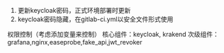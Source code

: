 1. 更新keycloak密码，正式环境部署时更新
2. keycloak密码隐藏，在gitlab-ci.yml以安全文件形式使用

权限控制（考虑添加变量来控制）
核心组件：keycloak, krakend
次级组件：grafana,nginx,easeprobe,fake_api,jwt_revoker
